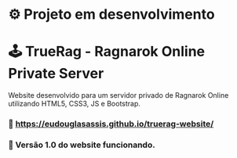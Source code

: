 # :gear: Projeto em desenvolvimento

# :joystick: TrueRag - Ragnarok Online Private Server

Website desenvolvido para um servidor privado de Ragnarok Online utilizando HTML5, CSS3, JS e Bootstrap.

### :link: https://eudouglasassis.github.io/truerag-website/

### :iphone: Versão 1.0 do website funcionando.
